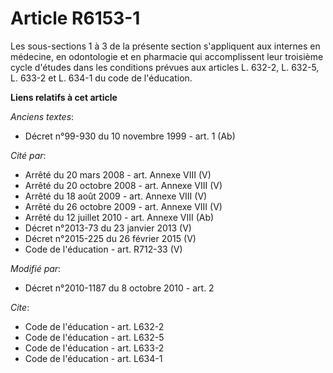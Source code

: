 # Article R6153-1

Les sous-sections 1 à 3 de la présente section s'appliquent aux internes en médecine, en odontologie et en pharmacie qui
accomplissent leur troisième cycle d'études dans les conditions prévues aux articles L. 632-2, 
L. 632-5, L. 633-2 et L. 634-1 du code de l'éducation.

**Liens relatifs à cet article**

_Anciens textes_:

  - Décret n°99-930 du 10 novembre 1999 - art. 1 (Ab)

_Cité par_:

  - Arrêté du 20 mars 2008 - art. Annexe VIII (V)
  - Arrêté du 20 octobre 2008 - art. Annexe VIII (V)
  - Arrêté du 18 août 2009 - art. Annexe VIII (V)
  - Arrêté du 26 octobre 2009 - art. Annexe VIII (V)
  - Arrêté du 12 juillet 2010 - art. Annexe VIII (Ab)
  - Décret n°2013-73 du 23 janvier 2013 (V)
  - Décret n°2015-225 du 26 février 2015 (V)
  - Code de l'éducation - art. R712-33 (V)

_Modifié par_:

  - Décret n°2010-1187 du 8 octobre 2010 - art. 2

_Cite_:

  - Code de l'éducation - art. L632-2
  - Code de l'éducation - art. L632-5
  - Code de l'éducation - art. L633-2
  - Code de l'éducation - art. L634-1

